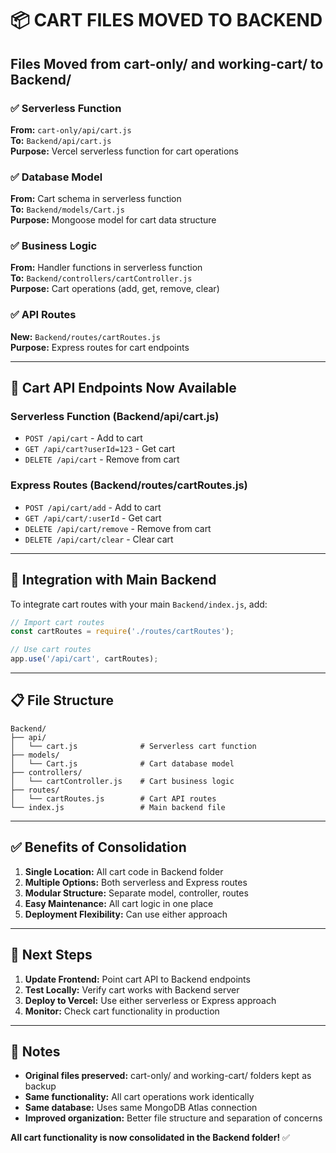 # 📦 CART FILES MOVED TO BACKEND

## Files Moved from cart-only/ and working-cart/ to Backend/

### ✅ Serverless Function
**From:** `cart-only/api/cart.js`  
**To:** `Backend/api/cart.js`  
**Purpose:** Vercel serverless function for cart operations

### ✅ Database Model
**From:** Cart schema in serverless function  
**To:** `Backend/models/Cart.js`  
**Purpose:** Mongoose model for cart data structure

### ✅ Business Logic
**From:** Handler functions in serverless function  
**To:** `Backend/controllers/cartController.js`  
**Purpose:** Cart operations (add, get, remove, clear)

### ✅ API Routes
**New:** `Backend/routes/cartRoutes.js`  
**Purpose:** Express routes for cart endpoints

---

## 🎯 Cart API Endpoints Now Available

### Serverless Function (Backend/api/cart.js)
- `POST /api/cart` - Add to cart
- `GET /api/cart?userId=123` - Get cart
- `DELETE /api/cart` - Remove from cart

### Express Routes (Backend/routes/cartRoutes.js)
- `POST /api/cart/add` - Add to cart
- `GET /api/cart/:userId` - Get cart
- `DELETE /api/cart/remove` - Remove from cart
- `DELETE /api/cart/clear` - Clear cart

---

## 🔧 Integration with Main Backend

To integrate cart routes with your main `Backend/index.js`, add:

```javascript
// Import cart routes
const cartRoutes = require('./routes/cartRoutes');

// Use cart routes
app.use('/api/cart', cartRoutes);
```

---

## 📋 File Structure

```
Backend/
├── api/
│   └── cart.js              # Serverless cart function
├── models/
│   └── Cart.js              # Cart database model
├── controllers/
│   └── cartController.js    # Cart business logic
├── routes/
│   └── cartRoutes.js        # Cart API routes
└── index.js                 # Main backend file
```

---

## ✅ Benefits of Consolidation

1. **Single Location:** All cart code in Backend folder
2. **Multiple Options:** Both serverless and Express routes
3. **Modular Structure:** Separate model, controller, routes
4. **Easy Maintenance:** All cart logic in one place
5. **Deployment Flexibility:** Can use either approach

---

## 🚀 Next Steps

1. **Update Frontend:** Point cart API to Backend endpoints
2. **Test Locally:** Verify cart works with Backend server
3. **Deploy to Vercel:** Use either serverless or Express approach
4. **Monitor:** Check cart functionality in production

---

## 📝 Notes

- **Original files preserved:** cart-only/ and working-cart/ folders kept as backup
- **Same functionality:** All cart operations work identically
- **Same database:** Uses same MongoDB Atlas connection
- **Improved organization:** Better file structure and separation of concerns

**All cart functionality is now consolidated in the Backend folder!** ✅
